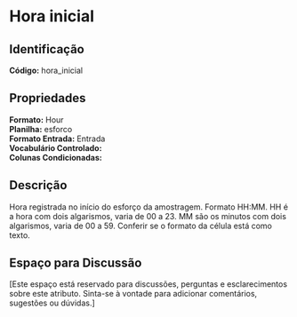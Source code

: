 # Hora inicial

## Identificação
**Código:** hora_inicial

## Propriedades
**Formato:** Hour  
**Planilha:** esforco  
**Formato Entrada:** Entrada  
**Vocabulário Controlado:**   
**Colunas Condicionadas:**   

## Descrição
Hora registrada no início do esforço da amostragem. Formato HH:MM. HH é a hora com dois algarismos, varia de 00 a 23. MM são os minutos com dois algarismos, varia de 00 a 59. Conferir se o formato da célula está como texto.

## Espaço para Discussão
[Este espaço está reservado para discussões, perguntas e esclarecimentos sobre este atributo. Sinta-se à vontade para adicionar comentários, sugestões ou dúvidas.]
